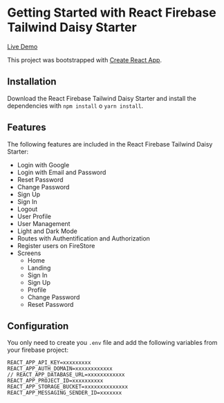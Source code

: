 # Getting Started with React Firebase Tailwind Daisy Starter

[Live Demo](https://react-boilerplate-ba861.web.app/)

This project was bootstrapped with [Create React App](https://github.com/facebook/create-react-app).

## Installation

Download the React Firebase Tailwind Daisy Starter and install the dependencies with `npm install` o `yarn install`.

## Features

The following features are included in the React Firebase Tailwind Daisy Starter:

- Login with Google
- Login with Email and Password
- Reset Password
- Change Password
- Sign Up
- Sign In
- Logout
- User Profile
- User Management
- Light and Dark Mode
- Routes with Authentification and Authorization
- Register users on FireStore
- Screens
  - Home
  - Landing
  - Sign In
  - Sign Up
  - Profile
  - Change Password
  - Reset Password

## Configuration

You only need to create you `.env` file and add the following variables from your firebase project:

```
REACT_APP_API_KEY=xxxxxxxxx
REACT_APP_AUTH_DOMAIN=xxxxxxxxxxxx
// REACT_APP_DATABASE_URL=xxxxxxxxxxxx
REACT_APP_PROJECT_ID=xxxxxxxxxx
REACT_APP_STORAGE_BUCKET=xxxxxxxxxxxxxx
REACT_APP_MESSAGING_SENDER_ID=xxxxxxx
```
